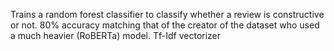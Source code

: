 Trains a random forest classifier to classify whether a review is constructive or not.
80% accuracy matching that of the creator of the dataset who used a much heavier (RoBERTa) model.
Tf-Idf vectorizer
